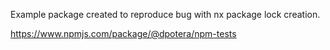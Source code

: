 Example package created to reproduce bug with nx package lock creation.

https://www.npmjs.com/package/@dpotera/npm-tests
